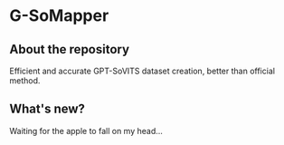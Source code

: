 # G-SoMapper

## About the repository

Efficient and accurate GPT-SoVITS dataset creation, better than official method.

## What's new?

Waiting for the apple to fall on my head...
